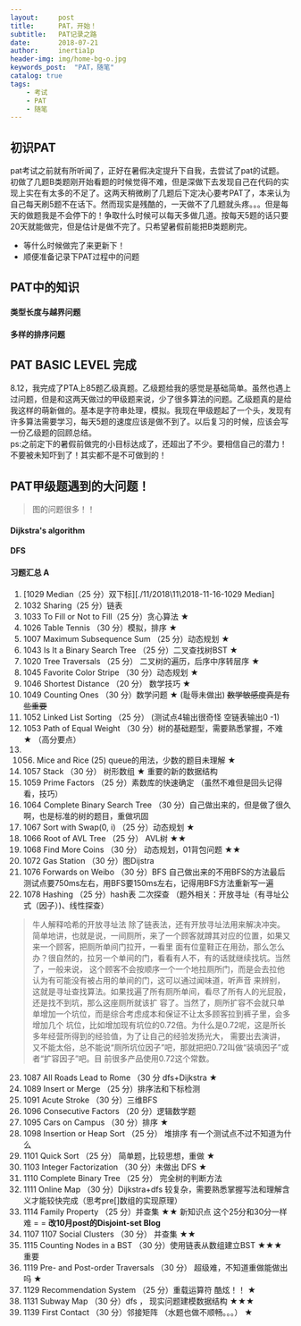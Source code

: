 ```yaml
---
layout:     post
title:      PAT，开始！
subtitle:   PAT记录之路
date:       2018-07-21
author:     inertia1p
header-img: img/home-bg-o.jpg
keywords_post:  "PAT，随笔"
catalog: true
tags:
    - 考试
    - PAT
    - 随笔
---
```


## 初识PAT

  pat考试之前就有所听闻了，正好在暑假决定提升下自我，去尝试了pat的试题。初做了几题B类题刚开始看题的时候觉得不难，但是深做下去发现自己在代码的实现上实在有太多的不足了。这两天稍微刷了几题后下定决心要考PAT了，本来认为自己每天刷5题不在话下。然而现实是残酷的，一天做不了几题就头疼。。。但是每天的做题我是不会停下的！争取什么时候可以每天多做几道。按每天5题的话只要20天就能做完，但是估计是做不完了。只希望暑假前能把B类题刷完。<br>
  * 等什么时候做完了来更新下！
  * 顺便准备记录下PAT过程中的问题

## PAT中的知识

#### 类型长度与越界问题


#### 多样的排序问题

## PAT BASIC LEVEL 完成

8.12，我完成了PTA上85题乙级真题。乙级题给我的感觉是基础简单。虽然也遇上过问题，但是和这两天做过的甲级题来说，少了很多算法的问题。乙级题真的是给我这样的萌新做的。基本是字符串处理，模拟。我现在甲级题起了一个头，发现有许多算法需要学习，每天5题的速度应该是做不到了。以后复习的时候，应该会写一份乙级题的回顾总结。  
ps:之前定下的暑假前做完的小目标达成了，还超出了不少。要相信自己的潜力！不要被未知吓到了！其实都不是不可做到的！


## PAT甲级题遇到的大问题！

>图的问题很多！！

#### Dijkstra's algorithm

#### DFS

#### 习题汇总 A

1. [1029 Median（25 分）双下标][./11/2018\11\2018-11-16-1029 Median]
2. 1032 Sharing（25 分）链表
3. 1033 To Fill or Not to Fill（25 分）贪心算法 ★
4. 1026 Table Tennis （30 分）模拟，排序 ★
5. 1007 Maximum Subsequence Sum （25 分）动态规划 ★
6. 1043 Is It a Binary Search Tree （25 分）二叉查找树BST ★
7. 1020 Tree Traversals （25 分） 二叉树的遍历，后序中序转层序 ★
8. 1045 Favorite Color Stripe （30 分）动态规划 ★
9. 1046 Shortest Distance （20 分） 数学技巧 ★
10. 1049 Counting Ones （30 分）数学问题 ★ (耻辱未做出)
~~数学敏感度真是有些重要~~
11. 1052 Linked List Sorting （25 分） (测试点4输出很奇怪 空链表输出0 -1)
12. 1053 Path of Equal Weight （30 分）树的基础题型，需要熟悉掌握，不难 ★ （高分要点）
13. 1056. Mice and Rice (25) queue的用法，少数的题目未理解 ★
14. 1057 Stack （30 分） 树形数组 ★ 重要的新的数据结构
15. 1059 Prime Factors （25 分）素数库的快速确定 （虽然不难但是回头记得看，技巧）
16. 1064 Complete Binary Search Tree （30 分）自己做出来的，但是做了很久啊，也是标准的树的题目，重做巩固
17. 1067 Sort with Swap(0, i) （25 分）动态规划 ★
18. 1066 Root of AVL Tree （25 分） AVL树 ★★
19. 1068 Find More Coins （30 分） 动态规划，01背包问题 ★★
20. 1072 Gas Station （30 分）图Dijstra
21. 1076 Forwards on Weibo （30 分）BFS 自己做出来的不用BFS的方法最后测试点要750ms左右，用BFS要150ms左右，记得用BFS方法重新写一遍
22. 1078 Hashing （25 分）hash表 二次探查 （题外相关：开放寻址（有寻址公式（因子）)、线性探查）
>牛人解释哈希的开放寻址法
除了链表法，还有开放寻址法用来解决冲突。
    简单地讲，也就是说，一间厕所，来了一个顾客就蹲其对应的位置，如果又来一个顾客，把厕所单间门拉开，一看里
面有位童鞋正在用劲，那么怎么办？很自然的，拉另一个单间的门，看看有人不，有的话就继续找坑。当然了，一般来说，
这个顾客不会按顺序一个一个地拉厕所门，而是会去拉他认为有可能没有被占用的单间的门，这可以通过闻味道，听声音
来辨别，这就是寻址查找算法。如果找遍了所有厕所单间，看尽了所有人的光屁股，还是找不到坑，那么这座厕所就该扩
容了。当然了，厕所扩容不会就只单单增加一个坑位，而是综合考虑成本和保证不让太多顾客拉到裤子里，会多增加几个
坑位，比如增加现有坑位的0.72倍。为什么是0.72呢，这是所长多年经营所得到的经验值，为了让自己的经验发扬光大，
需要出去演讲，又不能太俗，总不能说“厕所坑位因子”吧，那就把把0.72叫做“装填因子”或者“扩容因子”吧。目
前很多产品使用0.72这个常数。

23. 1087 All Roads Lead to Rome （30 分 dfs+Dijkstra ★
24. 1089 Insert or Merge （25 分）排序法和下标检测
25. 1091 Acute Stroke （30 分）三维BFS
26. 1096 Consecutive Factors （20 分）逻辑数学题
27. 1095 Cars on Campus （30 分）排序 ★
28. 1098 Insertion or Heap Sort （25 分） 堆排序 有一个测试点不过不知道为什么
29. 1101 Quick Sort （25 分） 简单题，比较思想，重做 ★
30. 1103 Integer Factorization （30 分）未做出 DFS ★
31. 1110 Complete Binary Tree （25 分） 完全树的判断方法
32. 1111 Online Map （30 分）Dijkstra+dfs 较复杂，需要熟悉掌握写法和理解含义才能较快完成（思考pre[]数组的实现原理）
33. 1114 Family Property （25 分）并查集 ★★ 新知识点 这个25分和30分一样难 =   =
 **改10月post的Disjoint-set Blog**
34. 1107 1107 Social Clusters （30 分） 并查集 ★★
35. 1115 Counting Nodes in a BST （30 分）使用链表从数组建立BST  ★★★ 重要
36. 1119 Pre- and Post-order Traversals （30 分） 超级难，不知道重做能做出吗 ★
37. 1129 Recommendation System （25 分）重载运算符 酷炫！！ ★
38. 1131 Subway Map （30 分）dfs ， 现实问题建模数据结构 ★★★
39. 1139 First Contact （30 分）邻接矩阵 （水题也做不顺畅。。。） ★
